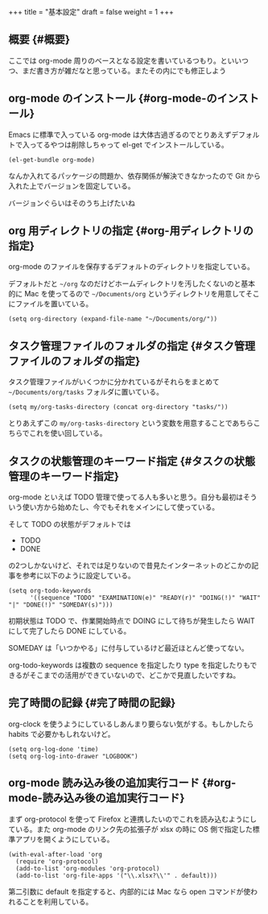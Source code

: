+++
title = "基本設定"
draft = false
weight = 1
+++

## 概要 {#概要}

ここでは org-mode 周りのベースとなる設定を書いているつもり。といいつつ、まだ書き方が雑だなと思っている。またその内にでも修正しよう


## org-mode のインストール {#org-mode-のインストール}

Emacs に標準で入っている org-mode は大体古過ぎるのでとりあえずデフォルトで入ってるやつは削除しちゃって
el-get でインストールしている。

```emacs-lisp
(el-get-bundle org-mode)
```

なんか入れてるパッケージの問題か、依存関係が解決できなかったので
Git から入れた上でバージョンを固定している。

バージョンぐらいはそのうち上げたいね


## org 用ディレクトリの指定 {#org-用ディレクトリの指定}

org-mode のファイルを保存するデフォルトのディレクトリを指定している。

デフォルトだと `~/org` なのだけどホームディレクトリを汚したくないのと基本的に Mac を使ってるので `~/Documents/org` というディレクトリを用意してそこにファイルを置いている。

```emacs-lisp
(setq org-directory (expand-file-name "~/Documents/org/"))
```


## タスク管理ファイルのフォルダの指定 {#タスク管理ファイルのフォルダの指定}

タスク管理ファイルがいくつかに分かれているがそれらをまとめて `~/Documents/org/tasks` フォルダに置いている。

```emacs-lisp
(setq my/org-tasks-directory (concat org-directory "tasks/"))
```

とりあえずこの `my/org-tasks-directory` という変数を用意することであちらこちらでこれを使い回している。


## タスクの状態管理のキーワード指定 {#タスクの状態管理のキーワード指定}

org-mode といえば TODO 管理で使ってる人も多いと思う。自分も最初はそういう使い方から始めたし、今でもそれをメインにして使っている。

そして TODO の状態がデフォルトでは

-   TODO
-   DONE

の2つしかないけど、それでは足りないので昔見たインターネットのどこかの記事を参考に以下のように設定している。

```emacs-lisp
(setq org-todo-keywords
      '((sequence "TODO" "EXAMINATION(e)" "READY(r)" "DOING(!)" "WAIT" "|" "DONE(!)" "SOMEDAY(s)")))
```

初期状態は TODO で、作業開始時点で DOING にして待ちが発生したら WAIT にして完了したら DONE にしている。

SOMEDAY は「いつかやる」に付与しているけど最近ほとんど使ってない。

org-todo-keywords は複数の sequence を指定したり
type を指定したりもできるがそこまでの活用ができていないので、どこかで見直したいですね。


## 完了時間の記録 {#完了時間の記録}

org-clock を使うようにしているしあんまり要らない気がする。もしかしたら habits で必要かもしれないけど。

```emacs-lisp
(setq org-log-done 'time)
(setq org-log-into-drawer "LOGBOOK")
```


## org-mode 読み込み後の追加実行コード {#org-mode-読み込み後の追加実行コード}

まず org-protocol を使って Firefox と連携したいのでこれを読み込むようにしている。また org-mode のリンク先の拡張子が xlsx の時に OS 側で指定した標準アプリを開くようにしている。

```emacs-lisp
(with-eval-after-load 'org
  (require 'org-protocol)
  (add-to-list 'org-modules 'org-protocol)
  (add-to-list 'org-file-apps '("\\.xlsx?\\'" . default)))
```

第二引数に default を指定すると、内部的には Mac なら open コマンドが使われることを利用している。
